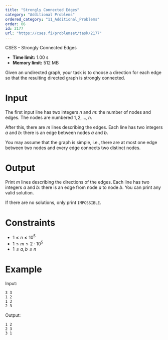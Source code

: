 ```yaml
---
title: "Strongly Connected Edges"
category: "Additional Problems"
ordered_category: "11_Additional_Problems"
order: 06
id: 2177
url: "https://cses.fi/problemset/task/2177"
---
```


CSES - Strongly Connected Edges

  * **Time limit:** 1.00 s
  * **Memory limit:** 512 MB

Given an undirected graph, your task is to choose a direction for each edge so
that the resulting directed graph is strongly connected.

# Input

The first input line has two integers $n$ and $m$: the number of nodes and
edges. The nodes are numbered $1,2,\dots,n$.

After this, there are $m$ lines describing the edges. Each line has two
integers $a$ and $b$: there is an edge between nodes $a$ and $b$.

You may assume that the graph is simple, i.e., there are at most one edge
between two nodes and every edge connects two distinct nodes.

# Output

Print $m$ lines describing the directions of the edges. Each line has two
integers $a$ and $b$: there is an edge from node $a$ to node $b$. You can
print any valid solution.

If there are no solutions, only print `IMPOSSIBLE`.

# Constraints

  * $1 \le n \le 10^5$
  * $1 \le m \le 2 \cdot 10^5$
  * $1 \le a,b \le n$

# Example

Input:

    
    
    3 3
    1 2
    1 3
    2 3
    

Output:

    
    
    1 2
    2 3
    3 1
    

